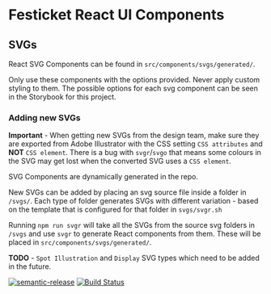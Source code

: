 # Festicket React UI Components

## SVGs

React SVG Components can be found in `src/components/svgs/generated/`.

Only use these components with the options provided. Never apply custom styling to them. The possible options for each svg component can be seen in the Storybook for this project.

### Adding new SVGs

**Important** - When getting new SVGs from the design team, make sure they are exported from Adobe Illustrator with the CSS setting `CSS attributes` and **NOT** `CSS element`. There is a bug with `svgr`/`svgo` that means some colours in the SVG may get lost when the converted SVG uses a `CSS element`.

SVG Components are dynamically generated in the repo.

New SVGs can be added by placing an svg source file inside a folder in `/svgs/`. Each type of folder generates SVGs with different variation - based on the template that is configured for that folder in `svgs/svgr.sh`

Running `npm run svgr` will take all the SVGs from the source svg folders in `/svgs` and use `svgr` to generate React components from them. These will be placed in `src/components/svgs/generated/`.

**TODO** - `Spot Illustration` and `Display` SVG types which need to be added in the future.

[![semantic-release](https://img.shields.io/badge/%20%20%F0%9F%93%A6%F0%9F%9A%80-semantic--release-e10079.svg)](https://github.com/semantic-release/semantic-release)
[![Build Status](https://semaphoreci.com/api/v1/projects/ed4738ad-82c8-4c98-9548-9ee54469ff71/1764524/badge.svg)](https://semaphoreci.com/festicketci/react-ui-components)
